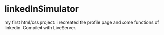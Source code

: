 # linkedInSimulator
my first html/css project: i recreated the profile page and some functions of linkedin.
Compiled with LiveServer.
